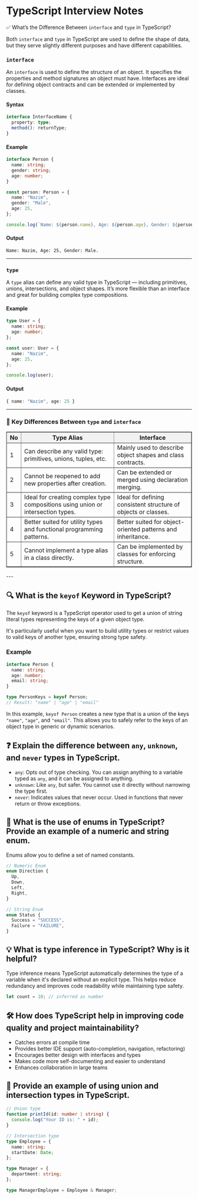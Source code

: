 
# TypeScript Interview Notes

 ✅ What’s the Difference Between `interface` and `type` in TypeScript?

Both `interface` and `type` in TypeScript are used to define the shape of data, but they serve slightly different purposes and have different capabilities.

### `interface`

An `interface` is used to define the structure of an object. It specifies the properties and method signatures an object must have. Interfaces are ideal for defining object contracts and can be extended or implemented by classes.

#### Syntax

```ts
interface InterfaceName {
  property: type;
  method(): returnType;
}
```

#### Example

```ts
interface Person {
  name: string;
  gender: string;
  age: number;
}

const person: Person = {
  name: "Nazim",
  gender: "Male",
  age: 25,
};

console.log(`Name: ${person.name}, Age: ${person.age}, Gender: ${person.gender}.`);
```

#### Output

```
Name: Nazim, Age: 25, Gender: Male.
```

---

### `type`

A `type` alias can define any valid type in TypeScript — including primitives, unions, intersections, and object shapes. It’s more flexible than an interface and great for building complex type compositions.

#### Example

```ts
type User = {
  name: string;
  age: number;
};

const user: User = {
  name: "Nazim",
  age: 25,
};

console.log(user);
```

#### Output

```ts
{ name: "Nazim", age: 25 }
```

---

### 🔑 Key Differences Between `type` and `interface`

<table border="1" cellpadding="8" cellspacing="0" style="border-collapse: collapse; width: 100%;">
  <thead style="background-color: #f2f2f2; text-align: center;">
    <tr>
      <th>No</th>
      <th>Type Alias</th>
      <th>Interface</th>
    </tr>
  </thead>
  <tbody>
    <tr>
      <td>1</td>
      <td>Can describe any valid type: primitives, unions, tuples, etc.</td>
      <td>Mainly used to describe object shapes and class contracts.</td>
    </tr>
    <tr>
      <td>2</td>
      <td>Cannot be reopened to add new properties after creation.</td>
      <td>Can be extended or merged using declaration merging.</td>
    </tr>
    <tr>
      <td>3</td>
      <td>Ideal for creating complex type compositions using union or intersection types.</td>
      <td>Ideal for defining consistent structure of objects or classes.</td>
    </tr>
    <tr>
      <td>4</td>
      <td>Better suited for utility types and functional programming patterns.</td>
      <td>Better suited for object-oriented patterns and inheritance.</td>
    </tr>
    <tr>
      <td>5</td>
      <td>Cannot implement a type alias in a class directly.</td>
      <td>Can be implemented by classes for enforcing structure.</td>
    </tr>
  </tbody>
</table>
---

## 🔍 What is the `keyof` Keyword in TypeScript?

The `keyof` keyword is a TypeScript operator used to get a union of string literal types representing the keys of a given object type.

It's particularly useful when you want to build utility types or restrict values to valid keys of another type, ensuring strong type safety.

### Example

```ts
interface Person {
  name: string;
  age: number;
  email: string;
}

type PersonKeys = keyof Person;
// Result: "name" | "age" | "email"
```

In this example, `keyof Person` creates a new type that is a union of the keys `"name"`, `"age"`, and `"email"`. This allows you to safely refer to the keys of an object type in generic or dynamic scenarios.

## ❓ Explain the difference between `any`, `unknown`, and `never` types in TypeScript.

- `any`: Opts out of type checking. You can assign anything to a variable typed as `any`, and it can be assigned to anything.
- `unknown`: Like `any`, but safer. You cannot use it directly without narrowing the type first.
- `never`: Indicates values that never occur. Used in functions that never return or throw exceptions.

## 🧭 What is the use of enums in TypeScript? Provide an example of a numeric and string enum.

Enums allow you to define a set of named constants.

```ts
// Numeric Enum
enum Direction {
  Up,
  Down,
  Left,
  Right,
}

// String Enum
enum Status {
  Success = "SUCCESS",
  Failure = "FAILURE",
}
```

## 💡 What is type inference in TypeScript? Why is it helpful?

Type inference means TypeScript automatically determines the type of a variable when it's declared without an explicit type. This helps reduce redundancy and improves code readability while maintaining type safety.

```ts
let count = 10; // inferred as number
```

## 🛠️ How does TypeScript help in improving code quality and project maintainability?

- Catches errors at compile time
- Provides better IDE support (auto-completion, navigation, refactoring)
- Encourages better design with interfaces and types
- Makes code more self-documenting and easier to understand
- Enhances collaboration in large teams

## 🔀 Provide an example of using union and intersection types in TypeScript.

```ts
// Union type
function printId(id: number | string) {
  console.log("Your ID is: " + id);
}

// Intersection type
type Employee = {
  name: string;
  startDate: Date;
};

type Manager = {
  department: string;
};

type ManagerEmployee = Employee & Manager;
```

